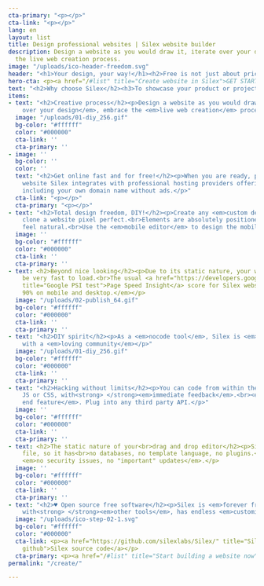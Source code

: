 ```yaml
---
cta-primary: "<p></p>"
cta-link: "<p></p>"
lang: en
layout: list
title: Design professional websites | Silex website builder
description: Design a website as you would draw it, iterate over your design, embrace
  the live web creation process.
image: "/uploads/ico-header-freedom.svg"
header: "<h1>Your design, your way!</h1><h2>Free is not just about price. #Freedom.</h2>"
hero-cta: <p><a href="/#list" title="Create website in Silex">GET STARTED!</a></p>
text: "<h2>Why choose Silex</h2><h3>To showcase your product or project?</h3>"
items:
- text: "<h2>Creative process</h2><p>Design a website as you would draw it, <em>iterate
    over your design</em>, embrace the <em>live web creation</em> process</p>"
  image: "/uploads/01-diy_256.gif"
  bg-color: "#ffffff"
  color: "#000000"
  cta-link: ''
  cta-primary: ''
- image: ''
  bg-color: ''
  color: ''
  text: "<h2>Get online fast and for free!</h2><p>When you are ready, publish your
    website Silex integrates with professional hosting providers offering free plans
    including your own domain name without ads.</p>"
  cta-link: "<p></p>"
  cta-primary: "<p></p>"
- text: "<h2>Total design freedom, DIY!</h2><p>Create any <em>custom design</em>,
    clone a website pixel perfect.<br>Elements are absolutely positioned to make it
    feel natural.<br>Use the <em>mobile editor</em> to design the mobile version too.</p>"
  image: ''
  bg-color: "#ffffff"
  color: "#000000"
  cta-link: ''
  cta-primary: ''
- text: <h2>Beyond nice looking</h2><p>Due to its static nature, your website will
    be very fast to load.<br>The usual <a href="https://developers.google.com/speed/pagespeed/insights/?url=https%3A%2F%2Fwww.silex.me"
    title="Google PSI test">Page Speed Insight</a> score for Silex websites is<br><em>&gt;
    90% on mobile and desktop.</em></p>
  image: "/uploads/02-publish_64.gif"
  bg-color: "#ffffff"
  color: "#000000"
  cta-link: ''
  cta-primary: ''
- text: "<h2>DIY spirit</h2><p>As a <em>nocode tool</em>, Silex is <em>maker friendly</em>,
    with a <em>loving community</em></p>"
  image: "/uploads/01-diy_256.gif"
  bg-color: "#ffffff"
  color: "#000000"
  cta-link: ''
  cta-primary: ''
- text: "<h2>Hacking without limits</h2><p>You can code from within the editor in
    JS or CSS, with<strong> </strong><em>immediate feedback</em>.<br><em>Add any front
    end feature</em>. Plug into any third party API.</p>"
  image: ''
  bg-color: "#ffffff"
  color: "#000000"
  cta-link: ''
  cta-primary: ''
- text: <h2>The static nature of your<br>drag and drop editor</h2><p>Silex uses only
    file, so it has<br>no databases, no template language, no plugins.<br>This means
    <em>no security issues, no "important" updates</em>.</p>
  image: ''
  bg-color: "#ffffff"
  color: "#000000"
  cta-link: ''
  cta-primary: ''
- text: "<h2>♥ Open source free software</h2><p>Silex is <em>forever free</em>, integrates
    with<strong> </strong><em>other tools</em>, has endless <em>customization</em>.</p>"
  image: "/uploads/ico-step-02-1.svg"
  bg-color: "#ffffff"
  color: "#000000"
  cta-link: <p><a href="https://github.com/silexlabs/Silex/" title="Silex source on
    github">Silex source code</a></p>
  cta-primary: <p><a href="/#list" title="Start building a website now">Get started</a></p>
permalink: "/create/"

---
```

